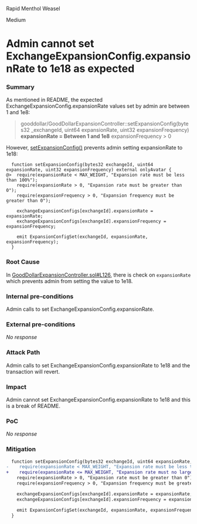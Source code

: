 Rapid Menthol Weasel

Medium

# Admin cannot set ExchangeExpansionConfig.expansionRate to 1e18 as expected

### Summary

As mentioned in README, the expected ExchangeExpansionConfig.expansionRate values set by admin are between 1 and 1e8:

> gooddollar/GoodDollarExpansionController::setExpansionConfig(bytes32 _exchangeId, uint64 expansionRate, uint32 expansionFrequency)
**expansionRate = Between 1 and 1e8**
expansionFrequency > 0

However, [setExpansionConfig()](https://github.com/sherlock-audit/2024-10-mento-update/blob/main/mento-core/contracts/goodDollar/GoodDollarExpansionController.sol#L125) prevents admin setting expansionRate to 1e18:

```solidity
  function setExpansionConfig(bytes32 exchangeId, uint64 expansionRate, uint32 expansionFrequency) external onlyAvatar {
@>  require(expansionRate < MAX_WEIGHT, "Expansion rate must be less than 100%");
    require(expansionRate > 0, "Expansion rate must be greater than 0");
    require(expansionFrequency > 0, "Expansion frequency must be greater than 0");

    exchangeExpansionConfigs[exchangeId].expansionRate = expansionRate;
    exchangeExpansionConfigs[exchangeId].expansionFrequency = expansionFrequency;

    emit ExpansionConfigSet(exchangeId, expansionRate, expansionFrequency);
  }
```

### Root Cause

In [GoodDollarExpansionController.sol#L126](https://github.com/sherlock-audit/2024-10-mento-update/blob/main/mento-core/contracts/goodDollar/GoodDollarExpansionController.sol#L126), there is check on `expansionRate` which prevents admin from setting the value to 1e18.

### Internal pre-conditions

Admin calls to set ExchangeExpansionConfig.expansionRate.

### External pre-conditions

_No response_

### Attack Path

Admin calls to set ExchangeExpansionConfig.expansionRate to 1e18 and the transaction will revert.

### Impact

Admin cannot set ExchangeExpansionConfig.expansionRate to 1e18 and this is a break of README.



### PoC

_No response_

### Mitigation

```diff
  function setExpansionConfig(bytes32 exchangeId, uint64 expansionRate, uint32 expansionFrequency) external onlyAvatar {
-    require(expansionRate < MAX_WEIGHT, "Expansion rate must be less than 100%");
+    require(expansionRate <= MAX_WEIGHT, "Expansion rate must no larger than 100%");
    require(expansionRate > 0, "Expansion rate must be greater than 0");
    require(expansionFrequency > 0, "Expansion frequency must be greater than 0");

    exchangeExpansionConfigs[exchangeId].expansionRate = expansionRate;
    exchangeExpansionConfigs[exchangeId].expansionFrequency = expansionFrequency;

    emit ExpansionConfigSet(exchangeId, expansionRate, expansionFrequency);
  }
```
